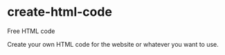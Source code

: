 # create-html-code
Free HTML code

Create your own HTML code for the website or whatever you want to use.
